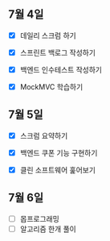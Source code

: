 ## 7월 4일

- [x] 데일리 스크럼 하기
- [x] 스프린트 백로그 작성하기
- [x] 백엔드 인수테스트 작성하기
- [x] MockMVC 학습하기



## 7월 5일

- [x] 스크럼 요약하기
- [x] 백엔드 쿠폰 기능 구현하기
- [x] 클린 소프트웨어 훑어보기





## 7월 6일

- [ ] 몹프로그래밍
- [ ] 알고리즘 한개 풀이
